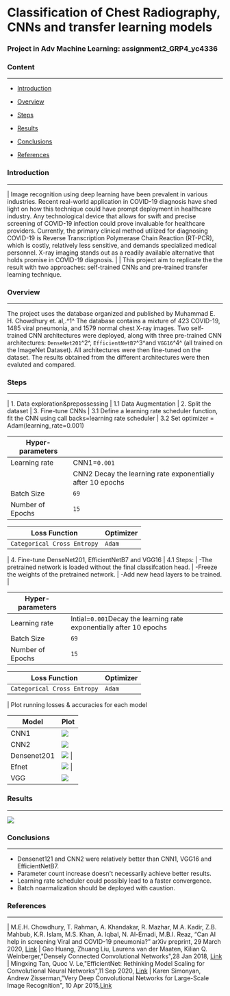 # Classification of Chest Radiography, CNNs and transfer learning models

### Project in Adv Machine Learning: assignment2_GRP4_yc4336

### Content

------------------------------------------------------------------------

-   [Introduction](###introduction)

-   [Overview](###overview)

-   [Steps](###steps)

-   [Results](###results)

-   [Conclusions](###conclusion)

-   [References](###references)

### Introduction

------------------------------------------------------------------------

| Image recognition using deep learning have been prevalent in various industries. Recent real-world application in COVID-19 diagnosis have shed light on how this technique could have prompt deployment in healthcare industry. Any technological device that allows for swift and precise screening of COVID-19 infection could prove invaluable for healthcare providers. Currently, the primary clinical method utilized for diagnosing COVID-19 is Reverse Transcription Polymerase Chain Reaction (RT-PCR), which is costly, relatively less sensitive, and demands specialized medical personnel. X-ray imaging stands out as a readily available alternative that holds promise in COVID-19 diagnosis.
| 
| This project aim to replicate the the result with two approaches: self-trained CNNs and pre-trained transfer learning technique.

### Overview

------------------------------------------------------------------------

The project uses the database organized and published by Muhammad E. H. Chowdhury et. al,.^1^ The database contains a mixture of 423 COVID-19, 1485 viral pneumonia, and 1579 normal chest X-ray images.
Two self-trained CNN architectures were deployed, along with three pre-trained CNN architectures: `DenseNet201`^2^, `EfficientNetB7`^3^and `VGG16`^4^ (all trained on the ImageNet Dataset). All architectures were then fine-tuned on the dataset.
The results obtained from the different architectures were then evaluted and compared.

### Steps

------------------------------------------------------------------------

| 1. Data exploration&prepossessing
| 1.1 Data Augmentation
| 2. Split the dataset
| 3. Fine-tune CNNs
| 3.1 Define a learning rate scheduler function, fit the CNN using call backs=learning rate scheduler
| 3.2 Set optimizer = Adam(learning_rate=0.001)

| Hyper-parameters    |                                                            |
|---------------------|------------------------------------------------------------|
| Learning rate       | CNN1=`0.001`                                               |
|                     | CNN2 Decay the learning rate exponentially after 10 epochs |
| Batch Size          | `69`                                                       |
| Number of Epochs    | `15`                                                       |

| Loss Function               | Optimizer |
|-----------------------------|-----------|
| `Categorical Cross Entropy` | `Adam`    |

| 4. Fine-tune DenseNet201, EfficientNetB7 and VGG16
| 4.1 Steps:
| -The pretrained network is loaded without the final classifcation head.
| -Freeze the weights of the pretrained network.
| -Add new head layers to be trained.
| 

| Hyper-parameters    |                                                                     |
|---------------------|---------------------------------------------------------------------|
| Learning rate       | Intial=`0.001`Decay the learning rate exponentially after 10 epochs |
| Batch Size          | `69`                                                                |
| Number of Epochs    | `15`                                                                |

| Loss Function               | Optimizer |
|-----------------------------|-----------|
| `Categorical Cross Entropy` | `Adam`    |

| Plot running losses & accuracies for each model

| Model                   | Plot                              |
|-------------------------|-----------------------------------|
| CNN1                    | ![](plots/plot_CNN1.png)          |
| CNN2                    | ![](plots/plot_CNN2.png)          |
| Densenet201             | ![](plots/plot_densenet.png) \|   |
| Efnet                   | ![](plots/plot_efnet.png) \|      |
| ![]()VGG                | ![](plots/plot_vgg.png)           |

### Results

------------------------------------------------------------------------

![](plots/summary.png)

### Conclusions

------------------------------------------------------------------------

-   Densenet121 and CNN2 were relatively better than CNN1, VGG16 and EfficientNetB7.
-   Parameter count increase doesn't necessarily achieve better results.
-   Learning rate scheduler could possibly lead to a faster convergence.
-   Batch noarmalization should be deployed with caustion.

### References

------------------------------------------------------------------------

| M.E.H. Chowdhury, T. Rahman, A. Khandakar, R. Mazhar, M.A. Kadir, Z.B. Mahbub, K.R. Islam, M.S. Khan, A. Iqbal, N. Al-Emadi, M.B.I. Reaz, “Can AI help in screening Viral and COVID-19 pneumonia?” arXiv preprint, 29 March 2020, [Link](https://colab.research.google.com/corgiredirector?site=https%3A%2F%2Farxiv.org%2Fabs%2F2003.13145)
| Gao Huang, Zhuang Liu, Laurens van der Maaten, Kilian Q. Weinberger,"Densely Connected Convolutional Networks",28 Jan 2018, [Link](https://arxiv.org/abs/1608.06993)
| Mingxing Tan, Quoc V. Le,"EfficientNet: Rethinking Model Scaling for Convolutional Neural Networks",11 Sep 2020, [Link](https://arxiv.org/abs/1905.11946)
| Karen Simonyan, Andrew Zisserman,"Very Deep Convolutional Networks for Large-Scale Image Recognition", 10 Apr 2015,[Link](https://arxiv.org/abs/1409.1556)
